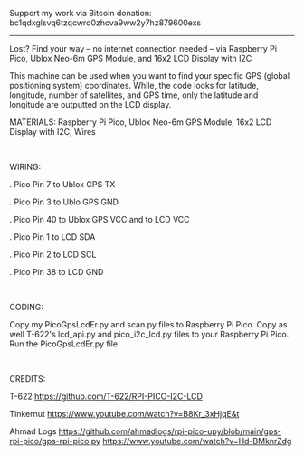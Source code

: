 Support my work via Bitcoin donation: bc1qdxglsvq6tzqcwrd0zhcva9ww2y7hz879600exs

----------
Lost? Find your way – no internet connection needed – via Raspberry Pi Pico, Ublox Neo-6m GPS Module, and 16x2 LCD Display with I2C

This machine can be used when you want to find your specific GPS (global positioning system) coordinates. While, the code looks for latitude, longitude, number of satellites, and GPS time, only the latitude and longitude are outputted on the LCD display.

MATERIALS: Raspberry Pi Pico, Ublox Neo-6m GPS Module, 16x2 LCD Display with I2C, Wires

&nbsp;

WIRING:

   . Pico Pin 7 to Ublox GPS TX
	
   . Pico Pin 3 to Ublo GPS GND
	
   . Pico Pin 40 to Ublox GPS VCC and to LCD VCC
	
   . Pico Pin 1 to LCD SDA
	
   . Pico Pin 2 to LCD SCL
	
   . Pico Pin 38 to LCD GND

&ensp;

CODING:

Copy my PicoGpsLcdEr.py and scan.py files to Raspberry Pi Pico. Copy as well T-622's lcd_api.py and pico_i2c_lcd.py files to your Raspberry Pi Pico. Run the PicoGpsLcdEr.py file.

&ensp;

CREDITS:

T-622
https://github.com/T-622/RPI-PICO-I2C-LCD 

Tinkernut
https://www.youtube.com/watch?v=B8Kr_3xHjqE&t

Ahmad Logs
https://github.com/ahmadlogs/rpi-pico-upy/blob/main/gps-rpi-pico/gps-rpi-pico.py
https://www.youtube.com/watch?v=Hd-BMknrZdg

&nbsp;
